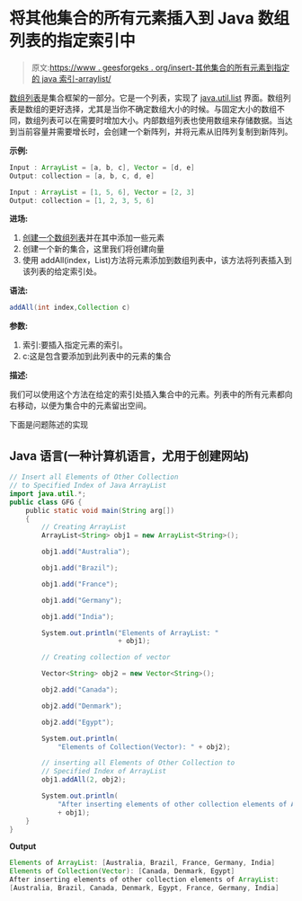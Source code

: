 # 将其他集合的所有元素插入到 Java 数组列表的指定索引中

> 原文:[https://www . geesforgeks . org/insert-其他集合的所有元素到指定的 java 索引-arraylist/](https://www.geeksforgeeks.org/insert-all-elements-of-other-collection-to-specified-index-of-java-arraylist/)

[数组列表](https://www.geeksforgeeks.org/arraylist-in-java/)是集合框架的一部分。它是一个列表，实现了 [java.util.list](https://www.geeksforgeeks.org/list-interface-java-examples/) 界面。数组列表是数组的更好选择，尤其是当你不确定数组大小的时候。与固定大小的数组不同，数组列表可以在需要时增加大小。内部数组列表也使用数组来存储数据。当达到当前容量并需要增长时，会创建一个新阵列，并将元素从旧阵列复制到新阵列。

**示例:**

```java
Input : ArrayList = [a, b, c], Vector = [d, e]
Output: collection = [a, b, c, d, e]

Input : ArrayList = [1, 5, 6], Vector = [2, 3]
Output: collection = [1, 2, 3, 5, 6]
```

**进场:**

1.  [创建一个数组列表](https://www.geeksforgeeks.org/arraylist-in-java/)并在其中添加一些元素
2.  创建一个新的集合，这里我们将创建向量
3.  使用 addAll(index，List)方法将元素添加到数组列表中，该方法将列表插入到该列表的给定索引处。

**语法:**

```java
addAll(int index,Collection c)
```

**参数:**

1.  索引:要插入指定元素的索引。
2.  c:这是包含要添加到此列表中的元素的集合

**描述:**

我们可以使用这个方法在给定的索引处插入集合中的元素。列表中的所有元素都向右移动，以便为集合中的元素留出空间。

下面是问题陈述的实现

## Java 语言(一种计算机语言，尤用于创建网站)

```java
// Insert all Elements of Other Collection
// to Specified Index of Java ArrayList
import java.util.*;
public class GFG {
    public static void main(String arg[])
    {
        // Creating ArrayList
        ArrayList<String> obj1 = new ArrayList<String>();

        obj1.add("Australia");

        obj1.add("Brazil");

        obj1.add("France");

        obj1.add("Germany");

        obj1.add("India");

        System.out.println("Elements of ArrayList: "
                           + obj1);

        // Creating collection of vector

        Vector<String> obj2 = new Vector<String>();

        obj2.add("Canada");

        obj2.add("Denmark");

        obj2.add("Egypt");

        System.out.println(
            "Elements of Collection(Vector): " + obj2);

        // inserting all Elements of Other Collection to
        // Specified Index of ArrayList
        obj1.addAll(2, obj2);

        System.out.println(
            "After inserting elements of other collection elements of ArrayList:\n"
            + obj1);
    }
}
```

**Output**

```java
Elements of ArrayList: [Australia, Brazil, France, Germany, India]
Elements of Collection(Vector): [Canada, Denmark, Egypt]
After inserting elements of other collection elements of ArrayList:
[Australia, Brazil, Canada, Denmark, Egypt, France, Germany, India]

```